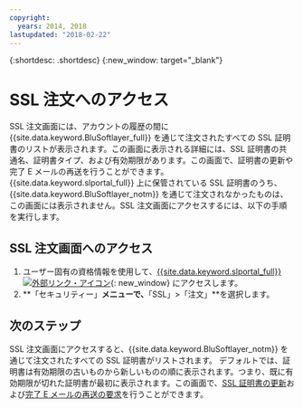 ```yaml
---
copyright:
  years: 2014, 2018
lastupdated: "2018-02-22"
---
```


{:shortdesc: .shortdesc}
{:new_window: target="_blank"}

# SSL 注文へのアクセス

SSL 注文画面には、アカウントの履歴の間に {{site.data.keyword.BluSoftlayer_full}} を通じて注文されたすべての SSL 証明書のリストが表示されます。この画面に表示される詳細には、SSL 証明書の共通名、証明書タイプ、および有効期限があります。この画面で、証明書の更新や完了 E メールの再送を行うことができます。 {{site.data.keyword.slportal_full}} 上に保管されている SSL 証明書のうち、{{site.data.keyword.BluSoftlayer_notm}} を通じて注文されなかったものは、この画面には表示されません。SSL 注文画面にアクセスするには、以下の手順を実行します。

## SSL 注文画面へのアクセス

1. ユーザー固有の資格情報を使用して、[{{site.data.keyword.slportal_full}} ![外部リンク・アイコン](../../icons/launch-glyph.svg "外部リンク・アイコン")](https://control.softlayer.com/){: new_window} にアクセスします。
2. **「セキュリティー」**メニューで、**「SSL」>「注文」**を選択します。

## 次のステップ

SSL 注文画面にアクセスすると、{{site.data.keyword.BluSoftlayer_notm}} を通じて注文されたすべての SSL 証明書がリストされます。 デフォルトでは、証明書は有効期限の古いものから新しいものの順に表示されます。つまり、既に有効期限が切れた証明書が最初に表示されます。この画面で、[SSL 証明書の更新](renew-ssl-certificate.html)および[完了 E メールの再送の要求](request-ssl-certificate-fulfillment-email.html)を行うことができます。
